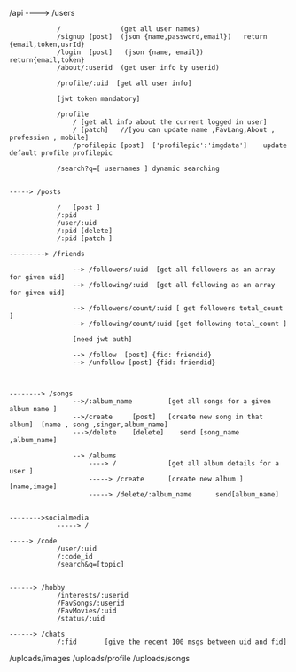/api
    ----> /users            
                
                /               (get all user names)
                /signup [post]  (json {name,password,email})   return {email,token,usrId}
                /login  [post]   (json {name, email})          return{email,token}
                /about/:userid  (get user info by userid)      
                
                /profile/:uid  [get all user info]
                
                [jwt token mandatory]

                /profile
                    / [get all info about the current logged in user]
                    / [patch]   //[you can update name ,FavLang,About , profession , mobile]
                    /profilepic [post]  ['profilepic':'imgdata']    update default profile profilepic

                /search?q=[ usernames ] dynamic searching


    -----> /posts
                
                /   [post ]
                /:pid
                /user/:uid
                /:pid [delete]
                /:pid [patch ]
            
    ---------> /friends

                    --> /followers/:uid  [get all followers as an array for given uid]
                    --> /following/:uid  [get all following as an array for given uid]
                    
                    --> /followers/count/:uid [ get followers total_count ]
                    --> /following/count/:uid [get following total_count ]

                    [need jwt auth]

                    --> /follow  [post] {fid: friendid}  
                    --> /unfollow [post] {fid: friendid}



    --------> /songs
                    -->/:album_name         [get all songs for a given album name ]
                    -->/create     [post]   [create new song in that album]  [name , song ,singer,album_name]  
                    --->/delete    [delete]    send [song_name ,album_name]

                    --> /albums
                        ----> /             [get all album details for a user ]
                        -----> /create      [create new album ]    [name,image]
                        -----> /delete/:album_name      send[album_name]
 

    -------->socialmedia
                -----> /

    -----> /code
                /user/:uid
                /:code_id
                /search&q=[topic]

    
    ------> /hobby
                /interests/:userid
                /FavSongs/:userid
                /FavMovies/:uid
                /status/:uid

    ------> /chats
                /:fid       [give the recent 100 msgs between uid and fid]
                
/uploads/images
/uploads/profile
/uploads/songs
